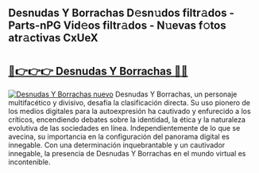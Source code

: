 ## Desnudas Y Borrachas D𝚎sn𝚞dos filtr𝚊dos - Parts-nPG Vid𝚎os filtr𝚊dos - N𝚞evas f𝚘tos atr𝚊ctivas CxUeX

# <h2><a href="http://mb7au8.tromn.icu/?c=Desnudas+Y+Borrachas">🔗👉👉👉 Desnudas Y Borrachas 🔗🔗</a></h2>

[![Desnudas Y Borrachas nuevo](https://i.imgur.com/pEAQMta.gif)](http://mb7au8.tromn.icu/?c=Desnudas+Y+Borrachas)
Desnudas Y Borrachas, un personaje multifacético y divisivo, desafía la clasificación directa. Su uso pionero de los medios digitales para la autoexpresión ha cautivado y enfurecido a los críticos, encendiendo debates sobre la identidad, la ética y la naturaleza evolutiva de las sociedades en línea. Independientemente de lo que se avecina, su importancia en la configuración del panorama digital es innegable. Con una determinación inquebrantable y un cautivador innegable, la presencia de Desnudas Y Borrachas en el mundo virtual es incontenible.
